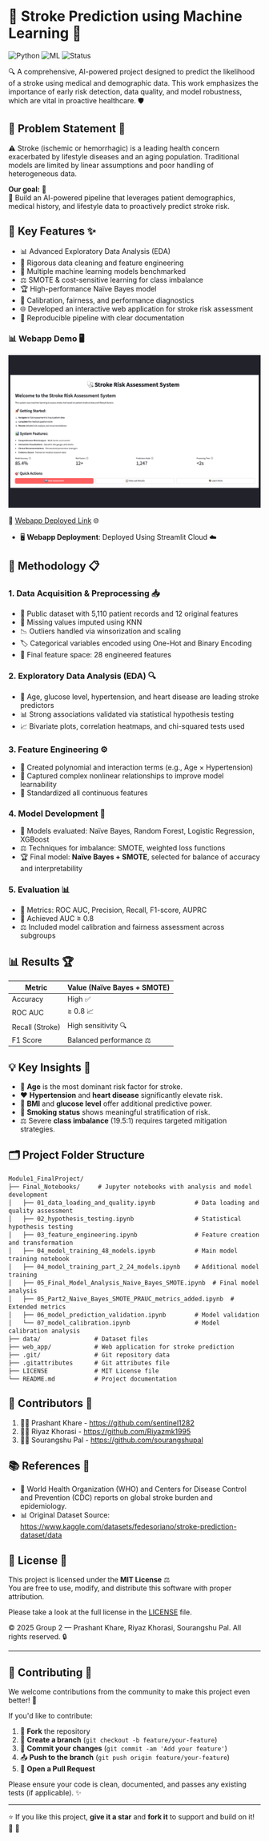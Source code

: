 # 🧠 Stroke Prediction using Machine Learning 🏥

![Python](https://img.shields.io/badge/python-3.11%2B-blue) ![ML](https://img.shields.io/badge/ML-Prediction-green) ![Status](https://img.shields.io/badge/Status-Completed-success)


🔍 A comprehensive, AI-powered project designed to predict the likelihood of a stroke using medical and demographic data. This work emphasizes the importance of early risk detection, data quality, and model robustness, which are vital in proactive healthcare. 🛡️


## 📌 Problem Statement 🎯

⚠️ Stroke (ischemic or hemorrhagic) is a leading health concern exacerbated by lifestyle diseases and an aging population. Traditional models are limited by linear assumptions and poor handling of heterogeneous data.

**Our goal:** 🎯  
🤖 Build an AI-powered pipeline that leverages patient demographics, medical history, and lifestyle data to proactively predict stroke risk.


## 🚀 Key Features ✨

- 📊 Advanced Exploratory Data Analysis (EDA)
- 🧹 Rigorous data cleaning and feature engineering
- 🔄 Multiple machine learning models benchmarked
- ⚖️ SMOTE & cost-sensitive learning for class imbalance
- 🏆 High-performance Naïve Bayes model
- 📏 Calibration, fairness, and performance diagnostics
- 🌐 Developed an interactive web application for stroke risk assessment
- 📝 Reproducible pipeline with clear documentation

### 📊 Webapp Demo 🖥️

![Webapp Gif](web_app/img/webapp.gif)

🔗 [Webapp Deployed Link](https://stroke-prediction-webapp-2bax67v4gloepsd7tqiac8.streamlit.app/) 🌐

- 🖥️ **Webapp Deployment**: Deployed Using Streamlit Cloud ☁️


## 🧪 Methodology 📋

### 1. Data Acquisition & Preprocessing 📥
- 📁 Public dataset with 5,110 patient records and 12 original features
- 🧩 Missing values imputed using KNN
- 📉 Outliers handled via winsorization and scaling
- 🏷️ Categorical variables encoded using One-Hot and Binary Encoding
- 🔢 Final feature space: 28 engineered features

### 2. Exploratory Data Analysis (EDA) 🔍
- 👵 Age, glucose level, hypertension, and heart disease are leading stroke predictors
- 📊 Strong associations validated via statistical hypothesis testing
- 📈 Bivariate plots, correlation heatmaps, and chi-squared tests used

### 3. Feature Engineering ⚙️
- 🔄 Created polynomial and interaction terms (e.g., Age × Hypertension)
- 🔗 Captured complex nonlinear relationships to improve model learnability
- 📏 Standardized all continuous features

### 4. Model Development 🤖
- 🧠 Models evaluated: Naïve Bayes, Random Forest, Logistic Regression, XGBoost
- ⚖️ Techniques for imbalance: SMOTE, weighted loss functions
- 🏆 Final model: **Naïve Bayes + SMOTE**, selected for balance of accuracy and interpretability

### 5. Evaluation 📊
- 📏 Metrics: ROC AUC, Precision, Recall, F1-score, AUPRC
- 🎯 Achieved AUC ≥ 0.8
- ⚖️ Included model calibration and fairness assessment across subgroups

## 📊 Results 🏆

| Metric          | Value (Naïve Bayes + SMOTE) |
|---------------- |-----------------------------|
| Accuracy        | High ✅                     |
| ROC AUC         | ≥ 0.8 📈                    |
| Recall (Stroke) | High sensitivity 🔍          |
| F1 Score        | Balanced performance ⚖️      |

## 💡 Key Insights 🔎

- 👵 **Age** is the most dominant risk factor for stroke.
- ❤️ **Hypertension** and **heart disease** significantly elevate risk.
- 📏 **BMI** and **glucose level** offer additional predictive power.
- 🚬 **Smoking status** shows meaningful stratification of risk.
- ⚖️ Severe **class imbalance** (19.5:1) requires targeted mitigation strategies.

## 🗂️ Project Folder Structure

```
Module1_FinalProject/
├── Final_Notebooks/     # Jupyter notebooks with analysis and model development
│   ├── 01_data_loading_and_quality.ipynb           # Data loading and quality assessment
│   ├── 02_hypothesis_testing.ipynb                 # Statistical hypothesis testing
│   ├── 03_feature_engineering.ipynb                # Feature creation and transformation
│   ├── 04_model_training_48_models.ipynb           # Main model training notebook
│   ├── 04_model_training_part_2_24_models.ipynb    # Additional model training
│   ├── 05_Final_Model_Analysis_Naive_Bayes_SMOTE.ipynb  # Final model analysis
│   ├── 05_Part2_Naive_Bayes_SMOTE_PRAUC_metrics_added.ipynb  # Extended metrics
│   ├── 06_model_prediction_validation.ipynb        # Model validation
│   └── 07_model_calibration.ipynb                  # Model calibration analysis
├── data/               # Dataset files
├── web_app/            # Web application for stroke prediction
├── .git/               # Git repository data
├── .gitattributes      # Git attributes file
├── LICENSE             # MIT License file
└── README.md           # Project documentation
```


## 👥 Contributors 🌟
1. 👨‍💻 Prashant Khare - https://github.com/sentinel1282
2. 👨‍💻 Riyaz Khorasi - https://github.com/Riyazmk1995
3. 👨‍💻 Sourangshu Pal - https://github.com/sourangshupal

## 📚 References 📖
- 🏥 World Health Organization (WHO) and Centers for Disease Control and Prevention (CDC) reports on global stroke burden and epidemiology.
- 📊 Original Dataset Source: https://www.kaggle.com/datasets/fedesoriano/stroke-prediction-dataset/data

## 📄 License 📝

This project is licensed under the **MIT License** ⚖️  
You are free to use, modify, and distribute this software with proper attribution.

Please take a look at the full license in the [LICENSE](LICENSE) file.

© 2025 Group 2 — Prashant Khare, Riyaz Khorasi, Sourangshu Pal. All rights reserved. 🔒

---

## 🤝 Contributing 🌱

We welcome contributions from the community to make this project even better! 🚀

If you'd like to contribute:

1. 🍴 **Fork** the repository
2. 🌿 **Create a branch** (`git checkout -b feature/your-feature`)
3. 💾 **Commit your changes** (`git commit -am 'Add your feature'`)
4. 📤 **Push to the branch** (`git push origin feature/your-feature`)
5. 📩 **Open a Pull Request**

Please ensure your code is clean, documented, and passes any existing tests (if applicable). ✨

---

⭐ If you like this project, **give it a star** and **fork it** to support and build on it! 🚀 💫


